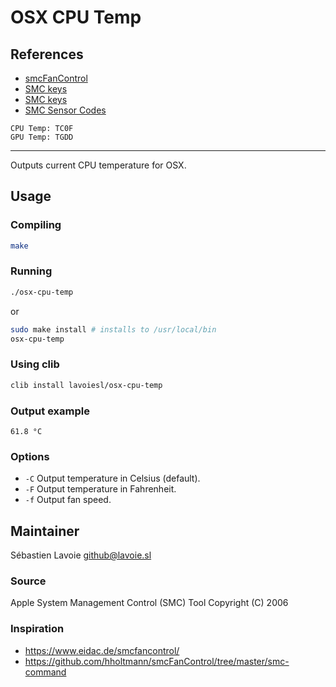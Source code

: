# OSX CPU Temp

## References
* [smcFanControl](https://github.com/hholtmann/smcFanControl)
* [SMC keys](https://github.com/beltex/SMCKit/blob/master/SMCKit/SMC.swift#L454)
* [SMC keys](https://github.com/beltex/libsmc/blob/master/include/smc.h#L60)
* [SMC Sensor Codes](https://logi.wiki/index.php/SMC_Sensor_Codes)

```
CPU Temp: TC0F
GPU Temp: TGDD
```

---

Outputs current CPU temperature for OSX.

## Usage

### Compiling

```bash
make
```

### Running

```bash
./osx-cpu-temp
```

or

```bash
sudo make install # installs to /usr/local/bin
osx-cpu-temp
```

### Using clib

```bash
clib install lavoiesl/osx-cpu-temp
```

### Output example

```
61.8 °C
```

### Options

 * `-C` Output temperature in Celsius (default).
 * `-F` Output temperature in Fahrenheit.
 * `-f` Output fan speed.

## Maintainer

Sébastien Lavoie <github@lavoie.sl>

### Source

Apple System Management Control (SMC) Tool
Copyright (C) 2006

### Inspiration

 * https://www.eidac.de/smcfancontrol/
 * https://github.com/hholtmann/smcFanControl/tree/master/smc-command
